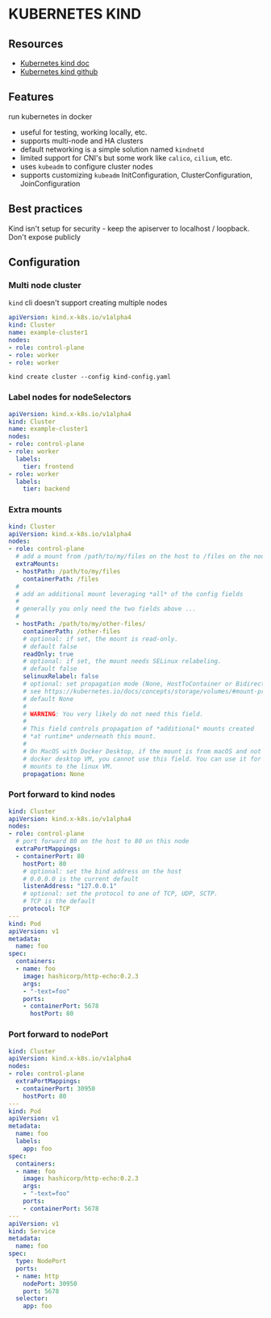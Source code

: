 # KUBERNETES KIND

## Resources

- [Kubernetes kind doc](https://kind.sigs.k8s.io/)
- [Kubernetes kind github](https://github.com/kubernetes-sigs/kind)

## Features
run kubernetes in docker
- useful for testing, working locally, etc.
- supports multi-node and HA clusters
- default networking is a simple solution named `kindnetd` 
- limited support for CNI's but some work like `calico`, `cilium`, etc.
- uses `kubeadm` to configure cluster nodes
- supports customizing `kubeadm` InitConfiguration, ClusterConfiguration, JoinConfiguration

## Best practices
Kind isn't setup for security - keep the apiserver to localhost / loopback.
Don't expose publicly

## Configuration

### Multi node cluster
`kind` cli doesn't support creating multiple nodes
```yaml
apiVersion: kind.x-k8s.io/v1alpha4
kind: Cluster
name: example-cluster1
nodes:
- role: control-plane
- role: worker
- role: worker
```  
`kind create cluster --config kind-config.yaml`

### Label nodes for nodeSelectors

```yaml
apiVersion: kind.x-k8s.io/v1alpha4
kind: Cluster
name: example-cluster1
nodes:
- role: control-plane
- role: worker
  labels: 
    tier: frontend
- role: worker
  labels: 
    tier: backend
```

### Extra mounts

```yaml
kind: Cluster
apiVersion: kind.x-k8s.io/v1alpha4
nodes:
- role: control-plane
  # add a mount from /path/to/my/files on the host to /files on the node
  extraMounts:
  - hostPath: /path/to/my/files
    containerPath: /files
  #
  # add an additional mount leveraging *all* of the config fields
  #
  # generally you only need the two fields above ...
  #
  - hostPath: /path/to/my/other-files/
    containerPath: /other-files
    # optional: if set, the mount is read-only.
    # default false
    readOnly: true
    # optional: if set, the mount needs SELinux relabeling.
    # default false
    selinuxRelabel: false
    # optional: set propagation mode (None, HostToContainer or Bidirectional)
    # see https://kubernetes.io/docs/concepts/storage/volumes/#mount-propagation
    # default None
    #
    # WARNING: You very likely do not need this field.
    #
    # This field controls propagation of *additional* mounts created
    # *at runtime* underneath this mount.
    #
    # On MacOS with Docker Desktop, if the mount is from macOS and not the
    # docker desktop VM, you cannot use this field. You can use it for
    # mounts to the linux VM.
    propagation: None
```

### Port forward to kind nodes
```yaml
kind: Cluster
apiVersion: kind.x-k8s.io/v1alpha4
nodes:
- role: control-plane
  # port forward 80 on the host to 80 on this node
  extraPortMappings:
  - containerPort: 80
    hostPort: 80
    # optional: set the bind address on the host
    # 0.0.0.0 is the current default
    listenAddress: "127.0.0.1"
    # optional: set the protocol to one of TCP, UDP, SCTP.
    # TCP is the default
    protocol: TCP
---
kind: Pod
apiVersion: v1
metadata:
  name: foo
spec:
  containers:
  - name: foo
    image: hashicorp/http-echo:0.2.3
    args:
    - "-text=foo"
    ports:
    - containerPort: 5678
      hostPort: 80
```

### Port forward to nodePort
```yaml
kind: Cluster
apiVersion: kind.x-k8s.io/v1alpha4
nodes:
- role: control-plane
  extraPortMappings:
  - containerPort: 30950
    hostPort: 80
---
kind: Pod
apiVersion: v1
metadata:
  name: foo
  labels:
    app: foo
spec:
  containers:
  - name: foo
    image: hashicorp/http-echo:0.2.3
    args:
    - "-text=foo"
    ports:
    - containerPort: 5678
---
apiVersion: v1
kind: Service
metadata:
  name: foo
spec:
  type: NodePort
  ports:
  - name: http
    nodePort: 30950
    port: 5678
  selector:
    app: foo
```